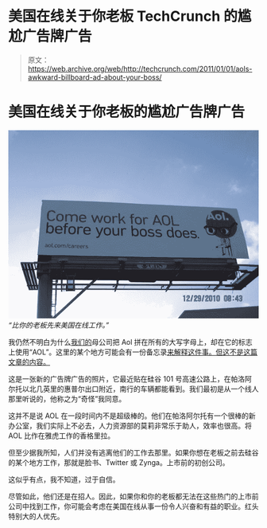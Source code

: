 # 美国在线关于你老板 TechCrunch 的尴尬广告牌广告

> 原文：<https://web.archive.org/web/http://techcrunch.com/2011/01/01/aols-awkward-billboard-ad-about-your-boss/>

# 美国在线关于你老板的尴尬广告牌广告

![](img/70aa5c1d468cc14f5fcdfb663071a6df.png)
*“比你的老板先来美国在线工作。”*

我仍然不明白为什么[我们的](https://web.archive.org/web/20230202224945/https://techcrunch.com/2010/09/28/why-we-sold-techcrunch-to-aol-and-where-we-go-from-here/)母公司把 Aol 拼在所有的大写字母上，却在它的标志上使用“AOL”。这里的某个地方可能会有一份备忘录[来解释这件事。但这不是这篇文章的内容。](https://web.archive.org/web/20230202224945/https://techcrunch.com/2010/09/30/i-cant-work-under-these-conditions/)

这是一张新的广告牌广告的照片，它最近贴在硅谷 101 号高速公路上，在帕洛阿尔托以北几英里的惠普尔出口附近，南行的车辆都能看到。我们最初是从一个线人那里听说的，他称之为“奇怪”我同意。

这并不是说 AOL 在一段时间内不是超级棒的。他们在帕洛阿尔托有一个很棒的新办公室，我们实际上不必去，人力资源部的莫莉非常乐于助人，效率也很高。将 AOL 比作在雅虎工作的香格里拉。

但至少据我所知，人们并没有逃离他们的工作去那里。如果你想在老板之前去硅谷的某个地方工作，那就是脸书、Twitter 或 Zynga。上市前的初创公司。

这似乎有点，我不知道，过于自信。

尽管如此，他们还是在招人。因此，如果你和你的老板都无法在这些热门的上市前公司中找到工作，你可能会考虑在美国在线从事一份令人兴奋和有益的职业。红头特别大的人优先。